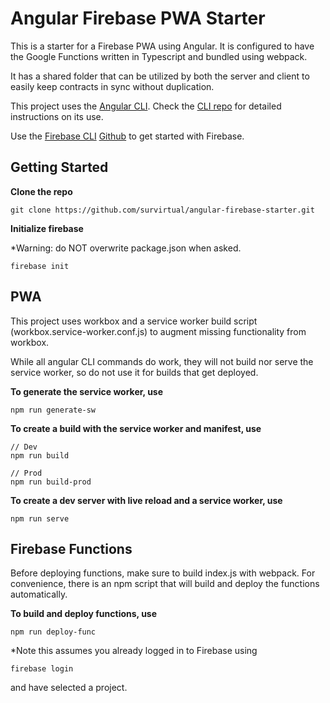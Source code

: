 # Angular Firebase PWA Starter

This is a starter for a Firebase PWA using Angular.  It is configured to have the Google Functions written in Typescript and bundled using webpack.

It has a shared folder that can be utilized by both the server and client to easily keep contracts in sync without duplication.

This project uses the [Angular CLI](https://cli.angular.io/).  Check the [CLI repo](https://github.com/angular/angular-cli) for detailed instructions on its use.

Use the [Firebase CLI](https://firebase.google.com/docs/cli/) [Github](https://github.com/firebase/firebase-tools) to get started with Firebase.


## Getting Started

**Clone the repo**

```
git clone https://github.com/survirtual/angular-firebase-starter.git
```

**Initialize firebase**

*Warning: do NOT overwrite package.json when asked.

```
firebase init
```

## PWA

This project uses workbox and a service worker build script (workbox.service-worker.conf.js) to augment missing functionality from workbox.

While all angular CLI commands do work, they will not build nor serve the service worker, so do not use it for builds that get deployed.

**To generate the service worker, use**

```
npm run generate-sw
```

**To create a build with the service worker and manifest, use**

```
// Dev
npm run build

// Prod
npm run build-prod
```

**To create a dev server with live reload and a service worker, use**

```
npm run serve
```

## Firebase Functions

Before deploying functions, make sure to build index.js with webpack.  For convenience, there is an npm script that will build and deploy the functions automatically.

**To build and deploy functions, use**

```
npm run deploy-func
```
*Note this assumes you already logged in to Firebase using
```
firebase login
```
and have selected a project.

